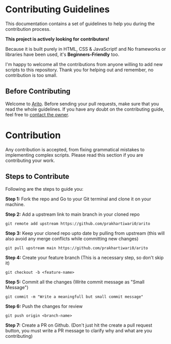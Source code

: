 # Contributing Guidelines
This documentation contains a set of guidelines to help you during the contribution process.

**This project is actively looking for contributors!**

Because it is built purely in HTML, CSS & JavaScript! and No frameworks or libraries have been used, it's **Beginners-Friendly**  too.

I'm happy to welcome all the contributions from anyone willing to add new scripts to this repository. 
Thank you for helping out and remember, no contribution is too small.

## Before Contributing
Welcome to [Arito](https://github.com/prakhartiwari0/Arito). Before sending your pull requests, make sure that you read the whole guidelines.
If you have any doubt on the contributing guide, feel free to [contact the owner](https://www.heyprakhar.xyz/links/).

# Contribution
Any contribution is accepted, from fixing grammatical mistakes to implementing complex scripts.
Please read this section if you are contributing your work.

## Steps to Contribute
Following are the steps to guide you:

**Step 1:** Fork the repo and Go to your Git terminal and clone it on your machine.

**Step 2:** Add a upstream link to main branch in your cloned repo
```
git remote add upstream https://github.com/prakhartiwari0/arito
```

**Step 3:** Keep your cloned repo upto date by pulling from upstream (this will also avoid any merge conflicts while committing new changes)
```
git pull upstream main https://github.com/prakhartiwari0/arito
```

**Step 4:** Create your feature branch (This is a necessary step, so don't skip it)
```
git checkout -b <feature-name>
```

**Step 5:** Commit all the changes (Write commit message as "Small Message")
```
git commit -m "Write a meaningfull but small commit message"
```

**Step 6:** Push the changes for review
```
git push origin <branch-name>
```

**Step 7:** Create a PR on Github. (Don't just hit the create a pull request button, you must write a PR message to clarify why and what are you contributing)

